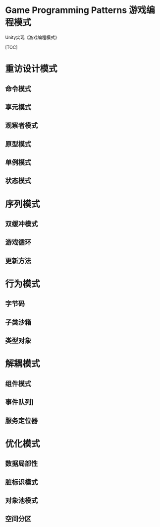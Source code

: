 # Game Programming Patterns 游戏编程模式
Unity实现《游戏编程模式》

[TOC]



# 重访设计模式
## 命令模式
## 享元模式
## 观察者模式
## 原型模式
## 单例模式
## 状态模式
# 序列模式
## 双缓冲模式
## 游戏循环
## 更新方法
# 行为模式
## 字节码
## 子类沙箱
## 类型对象
# 解耦模式
## 组件模式
## 事件队列]
## 服务定位器
# 优化模式
## 数据局部性
## 脏标识模式
## 对象池模式
## 空间分区

